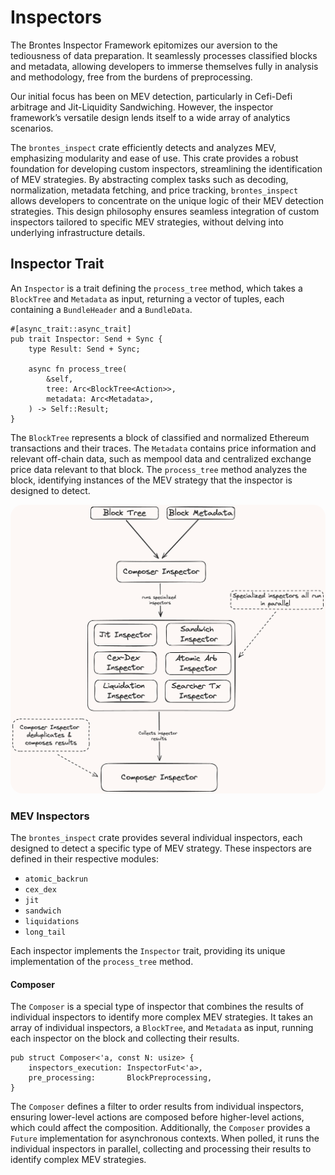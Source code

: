 # Inspectors

The Brontes Inspector Framework epitomizes our aversion to the tediousness of data preparation. It seamlessly processes classified blocks and metadata, allowing developers to immerse themselves fully in analysis and methodology, free from the burdens of preprocessing.

Our initial focus has been on MEV detection, particularly in Cefi-Defi arbitrage and Jit-Liquidity Sandwiching. However, the inspector framework’s versatile design lends itself to a wide array of analytics scenarios.

The `brontes_inspect` crate efficiently detects and analyzes MEV, emphasizing modularity and ease of use. This crate provides a robust foundation for developing custom inspectors, streamlining the identification of MEV strategies. By abstracting complex tasks such as decoding, normalization, metadata fetching, and price tracking, `brontes_inspect` allows developers to concentrate on the unique logic of their MEV detection strategies. This design philosophy ensures seamless integration of custom inspectors tailored to specific MEV strategies, without delving into underlying infrastructure details.

## Inspector Trait

An `Inspector` is a trait defining the `process_tree` method, which takes a `BlockTree` and `Metadata` as input, returning a vector of tuples, each containing a `BundleHeader` and a `BundleData`.

```rust,ignore
#[async_trait::async_trait]
pub trait Inspector: Send + Sync {
    type Result: Send + Sync;

    async fn process_tree(
        &self,
        tree: Arc<BlockTree<Action>>,
        metadata: Arc<Metadata>,
    ) -> Self::Result;
}
```

The `BlockTree` represents a block of classified and normalized Ethereum transactions and their traces. The `Metadata` contains price information and relevant off-chain data, such as mempool data and centralized exchange price data relevant to that block. The `process_tree` method analyzes the block, identifying instances of the MEV strategy that the inspector is designed to detect.

<div style="text-align: center;">
 <img src="diagrams/composer.png" alt="brontes-flow" style="border-radius: 20px; width: 600px; height: auto;">
</div>

### MEV Inspectors

The `brontes_inspect` crate provides several individual inspectors, each designed to detect a specific type of MEV strategy. These inspectors are defined in their respective modules:

- `atomic_backrun`
- `cex_dex`
- `jit`
- `sandwich`
- `liquidations`
- `long_tail`

Each inspector implements the `Inspector` trait, providing its unique implementation of the `process_tree` method.

#### Composer

The `Composer` is a special type of inspector that combines the results of individual inspectors to identify more complex MEV strategies. It takes an array of individual inspectors, a `BlockTree`, and `Metadata` as input, running each inspector on the block and collecting their results.

```rust,ignore
pub struct Composer<'a, const N: usize> {
    inspectors_execution: InspectorFut<'a>,
    pre_processing:       BlockPreprocessing,
}
```

The `Composer` defines a filter to order results from individual inspectors, ensuring lower-level actions are composed before higher-level actions, which could affect the composition. Additionally, the `Composer` provides a `Future` implementation for asynchronous contexts. When polled, it runs the individual inspectors in parallel, collecting and processing their results to identify complex MEV strategies.
